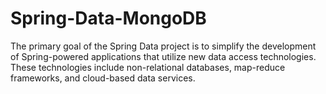 # Spring-Data-MongoDB
 The primary goal of the Spring Data project is to simplify the development of Spring-powered applications that utilize new data access technologies. These technologies include non-relational databases, map-reduce frameworks, and cloud-based data services.
